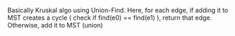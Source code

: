 Basically Kruskal algo using Union-Find. Here, for each edge, if adding it to MST creates a cycle ( check if find(e0) == find(e1) ), return that edge. Otherwise, add it to MST (union)